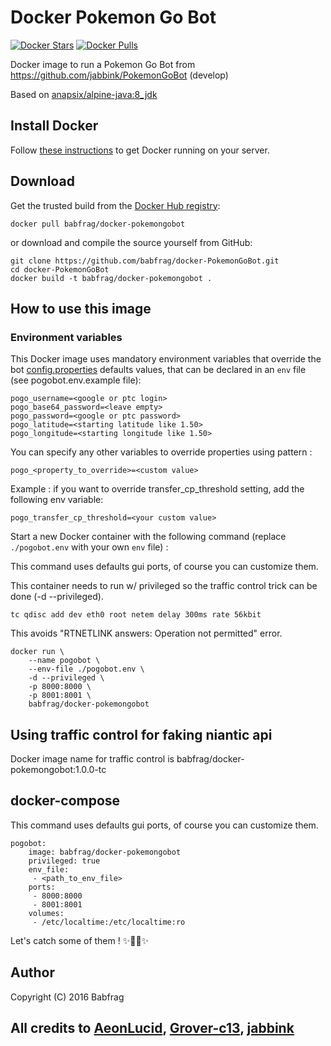# Docker Pokemon Go Bot

[![Docker Stars](https://img.shields.io/docker/stars/babfrag/docker-pokemongobot.svg)](https://hub.docker.com/r/babfrag/docker-pokemongobot) 
[![Docker Pulls](https://img.shields.io/docker/pulls/babfrag/docker-pokemongobot.svg)](https://hub.docker.com/r/babfrag/docker-pokemongobot)

Docker image to run a Pokemon Go Bot from https://github.com/jabbink/PokemonGoBot (develop)

Based on [anapsix/alpine-java:8_jdk](https://hub.docker.com/r/anapsix/alpine-java)

## Install Docker

Follow [these instructions](https://docs.docker.com/engine/installation/) to get Docker running on your server.

## Download

Get the trusted build from the [Docker Hub registry](https://hub.docker.com/r/babfrag/docker-pokemongobot):

```
docker pull babfrag/docker-pokemongobot
```

or download and compile the source yourself from GitHub:

```
git clone https://github.com/babfrag/docker-PokemonGoBot.git
cd docker-PokemonGoBot
docker build -t babfrag/docker-pokemongobot .
```

## How to use this image

### Environment variables

This Docker image uses mandatory environment variables that override the bot [config.properties](https://raw.githubusercontent.com/jabbink/PokemonGoBot/develop/config.properties.template) defaults values, that can be declared in an `env` file (see pogobot.env.example file):

```
pogo_username=<google or ptc login>
pogo_base64_password=<leave empty>
pogo_password=<google or ptc password>
pogo_latitude=<starting latitude like 1.50>
pogo_longitude=<starting longitude like 1.50>
```

You can specify any other variables to override properties using pattern :
```
pogo_<property_to_override>=<custom value>
```

Example : if you want to override transfer_cp_threshold setting, add the following env variable:
```
pogo_transfer_cp_threshold=<your custom value>
```

Start a new Docker container with the following command (replace `./pogobot.env` with your own `env` file) :

This command uses defaults gui ports, of course you can customize them.

This container needs to run w/ privileged so the traffic control trick can be done (-d --privileged).
```
tc qdisc add dev eth0 root netem delay 300ms rate 56kbit
```
This avoids "RTNETLINK answers: Operation not permitted" error.

```
docker run \
    --name pogobot \
    --env-file ./pogobot.env \
    -d --privileged \
    -p 8000:8000 \
    -p 8001:8001 \
    babfrag/docker-pokemongobot
```

## Using traffic control for faking niantic api

Docker image name for traffic control is babfrag/docker-pokemongobot:1.0.0-tc

## docker-compose
This command uses defaults gui ports, of course you can customize them.
```
pogobot:
    image: babfrag/docker-pokemongobot
    privileged: true
    env_file:
     - <path_to_env_file>
    ports:
     - 8000:8000
     - 8001:8001
    volumes:
     - /etc/localtime:/etc/localtime:ro
```

Let's catch some of them ! :sparkles::tada::rocket::sparkles:

## Author

Copyright (C) 2016 Babfrag

## All credits to [AeonLucid](https://github.com/AeonLucid), [Grover-c13](https://github.com/Grover-c13), [jabbink](https://github.com/jabbink)
